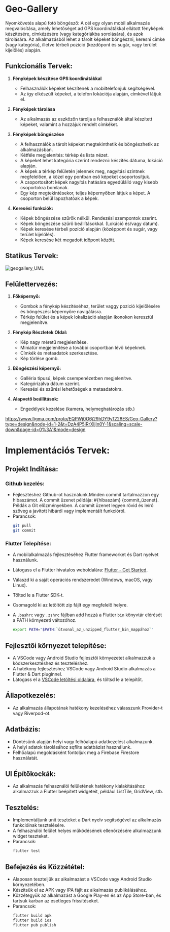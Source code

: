 # Geo-Gallery

Nyomkövetés alapú fotó böngésző: A cél egy olyan mobil alkalmazás megvalósítása, amely lehetőséget ad GPS koordinátákkal ellátott fényképek készítésére, címkézésére (vagy kategóriákba sorolására), és azok tárolására. Az alkalmazásból lehet a tárolt képeket böngészni, keresni címke (vagy kategória), illetve térbeli pozíció (kezdőpont és sugár, vagy terület kijelölés) alapján.


## Funkcionális Tervek:

1. **Fényképek készítése GPS koordinátákkal**
   - Felhasználók képeket készítenek a mobiltelefonjuk segítségével.
   - Az így elkészült képeket, a telefon lokációja alapján, címkével látjuk el.
     
2. **Fényképek tárolása**
   - Az alkalmazás az eszközön tárolja a felhasználók által készített képeket, valamint a hozzájuk rendelt címkéket.
     
3. **Fényképek böngészése**
   - A felhasználók a tárolt képeket megtekinthetik és böngészhetik az alkalmazásban.
   - Kétféle megjelenítés: térkép és lista nézet.
   - A képeket lehet kategória szerint rendezni: készítés dátuma, lokáció alapján.
   - A képek a térkép felületén jelennek meg, nagyítási szintnek megfelelően, a közel egy pontban eső képeket csoportosítjuk.
   - A csoportosított képek nagyítás hatására egyedülálló vagy kisebb csoportokra bomlanak.
   - Egy kép megtekintésekor, teljes képernyőben látjuk a képet. A csoporton belül lapozhatóak a képek.

4. **Keresési funkciók:**
   - Képek böngészése szűrők nélkül. Rendezési szempontok szerint.
   - Képek böngészése szűrő beállításokkal. (Lokáció és/vagy dátum).
   - Képek keresése térbeli pozíció alapján (középpont és sugár, vagy terület kijelölés).
   - Képek keresése két megadott időpont között.


## Statikus Tervek:
![geogallery_UML](https://github.com/czjanos/Geo-Gallery/assets/116583568/dba90adc-ffef-4c5a-8d0e-460ab824f691)


## Felülettervezés:

1. **Főképernyő:**
   - Gombok a fénykép készítéséhez, terület vaggy pozició kijelőlésére és böngészési képernyőre navigálásra.
   - Térkép felület és a képek lokalizáció alapján ikonokon keresztül megjelenítve.

2. **Fénykép Részletek Oldal:**
   - Kép nagy méretű megjelenítése.
   - Miniatür megjelenitése a további csoportban lévő képeknek.
   - Címkék és metaadatok szerkesztése.
   - Kép törlése gomb.

3. **Böngészési képernyő:**
   - Galléria típusú, képek csempenézetben megjelenítve.
   - Kategórizálva dátum szerint.
   - Keresési és szűrési lehetőségek a metaadatokra.

4. **Alapvető beállítások:**
   - Engedélyek kezelése (kamera, helymeghatározás stb.)
  
https://www.figma.com/proto/EQPWj0O6j29hDY9y1228ES/Geo-Gallery?type=design&node-id=1-2&t=DzA4P5iRrXIjIn0Y-1&scaling=scale-down&page-id=0%3A1&mode=design

# Implementációs Tervek:
## Projekt Indítása:
  ### Github kezelés:
   - Fejlesztéshez Github-ot használunk.Minden commit tartalmazzon egy hibaszámot. A commit üzenet példája: #{hibaszám} {commit_üzenet}. Példák a Git előzményekben. A commit üzenet legyen rövid és leíró szöveg a javított hibáról vagy implementált funkcióról.
   - Parancsok:
      ```bash
      git pull
      git commit
      ```
   ### Flutter Telepítése:
   - A mobilalkalmazás fejlesztéséhez Flutter frameworket és Dart nyelvet használunk.
   
   - Látogass el a Flutter hivatalos weboldalára: [Flutter - Get Started](https://flutter.dev/docs/get-started/install).

   - Válaszd ki a saját operációs rendszeredet (Windows, macOS, vagy Linux).
   - Töltsd le a Flutter SDK-t.
   - Csomagold ki az letöltött zip fájlt egy megfelelő helyre.
   - A `.bashrc` vagy `.zshrc` fájlban add hozzá a Flutter `bin` könyvtár elérését a PATH környezeti változóhoz.

      ```bash
      export PATH="$PATH:`útvonal_az_unzipped_flutter_bin_mappához`"
      ```
   ## Fejlesztői környezet telepítése:
   - A VSCode vagy Android Studio fejlesztői környezetet alkalmazzuk a kódszerkesztéshez és teszteléshez.
   - A hatékony fejlesztéshez VSCode vagy Android Studio alkalmazás a Flutter & Dart pluginnel.
   - Látogass el a [VSCode letöltési oldalára](https://code.visualstudio.com/), és töltsd le a telepítőt.

   ## Állapotkezelés:
   - Az alkalmazás állapotának hatékony kezeléséhez válasszunk Provider-t vagy Riverpod-ot.

   ## Adatbázis:
   - Döntésünk alapján helyi vagy felhőalapú adatkezelést alkalmazunk.
   - A helyi adatok tárolásához sqflite adatbázist használunk.
   - Felhőalapú megoldásként fontoljuk meg a Firebase Firestore használatát.

   ## UI Építőkockák:
   - Az alkalmazás felhasználói felületének hatékony kialakításához alkalmazzuk a Flutter beépített widgeteit, például ListTile, GridView, stb.


   ## Tesztelés:
   - Implementáljunk unit teszteket a Dart nyelv segítségével az alkalmazás funkcióinak tesztelésére.
   - A felhasználói felület helyes működésének ellenőrzésére alkalmazzunk widget teszteket.
   - Parancsok:
     ```bash
     flutter test
     ```

   ## Befejezés és Közzététel:
   - Alaposan teszteljük az alkalmazást a VSCode vagy Android Studio környezetében.
   - Készítsük el az APK vagy IPA fájlt az alkalmazás publikálásához.
   - Közzétegyük az alkalmazást a Google Play-en és az App Store-ban, és tartsuk karban az esetleges frissítéseket.
   - Parancsok:
     ```bash
     flutter build apk
     flutter build ios
     flutter pub publish
     ```

